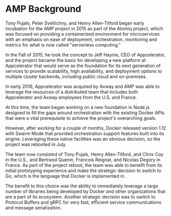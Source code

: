 # AMP Background

Tony Pujals, Peter Svetlichny, and Henry Allen-Tilford began early incubation for the AMP project in 2015 as part of the Atomiq project, which was focused on providing a containerized environment for microservices with an emphasis on ease of deployment, orchestration, monitoring and metrics for what is now called "serverless computing."

In the Fall of 2015, he took the concept to Jeff Haynie, CEO of Appcelerator, and the project became the basis for developing a new platform at Appcelerator that would serve as the foundation for its next generation of services to provide scalability, high availability, and deployment options to multiple cluster backends, including public cloud and on-premises.

In early 2016, Appcelerator was acquired by Axway and AMP was able to leverage the resources of a distributed team that includes both Appcelerator and Axway employees from the U.S. and France.

At this time, the team began working on a new foundation in Node.js designed to fill the gaps around orchestration with the existing Docker APIs that were a vital prerequisite to achieve the project's overarching goals.

However, after working for a couple of months, Docker released version 1.12 with Swarm Mode that provided orchestration support features built into its engine. Leveraging these native facilities was an obvious decision, so the project was rebooted in July.

The team now consisted of Tony Pujals, Henry Allen-Tilford, and Chris Coy in the U.S., and Bertrand Quenin, Francois Reignat, and Nicolas Degory in France. As part of the project reboot, the team was able to benefit from its initial prototyping experience and make the strategic decision to switch to Go, which is the language that Docker is implemented in.

The benefit to this choice was the ability to immediately leverage a large number of libraries being developed by Docker and other organizations that are a part of its ecosystem. Another strategic decision was to switch to Protocol Buffers and gRPC for very fast, efficient service communications and message serialization.
